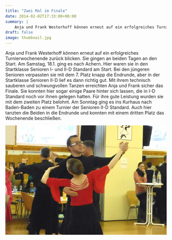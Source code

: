 ```yaml
---
title: "Zwei Mal im Finale"
date: 2014-02-02T17:33:00+00:00
summary: |
    Anja und Frank Westerhoff können erneut auf ein erfolgreiches Turnierwochenende zurück blicken. Sie gingen an beiden Tagen an den Start. Am Samstag, 18.1. ging es nach Achern. Hier waren sie in den Startklasse Senioren I- und II-D Standard am Start.
draft: false
image: thumbnail.jpg
---
```


Anja und Frank Westerhoff können erneut auf ein erfolgreiches Turnierwochenende zurück blicken. Sie gingen an beiden Tagen an den Start. Am Samstag, 18.1. ging es nach Achern. Hier waren sie in den Startklasse Senioren I- und II-D Standard am Start. Bei den jüngeren Senioren verpassten sie mit dem 7. Platz knapp die Endrunde, aber in der Startklasse Senioren II-D lief es dann richtig gut. Mit ihrem technisch sauberen und schwungvollen Tanzen erreichten Anja und Frank sicher das Finale. Sie konnten hier sogar einige Paare hinter sich lassen, die in I-D Standard noch vor ihnen gelegen hatten. Für ihre gute Leistung wurden sie mit dem zweiten Platz belohnt. Am Sonntag ging es ins Kurhaus nach Baden-Baden zu einem Turnier der Senioren II-D Standard. Auch hier tanzten die Beiden in die Endrunde und konnten mit einem dritten Platz das Wochenende beschließen.

![files/vfl/2014/201401/Anja und Frank.jpg](anja-und-frank.jpg)


